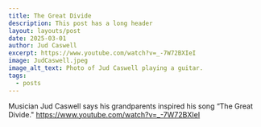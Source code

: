 ```yaml
---
title: The Great Divide
description: This post has a long header
layout: layouts/post
date: 2025-03-01
author: Jud Caswell
excerpt: https://www.youtube.com/watch?v=_-7W72BXIeI
image: JudCaswell.jpeg
image_alt_text: Photo of Jud Caswell playing a guitar.
tags:
  - posts
---
```

Musician Jud Caswell says his grandparents inspired his song “The Great Divide."
https://www.youtube.com/watch?v=_-7W72BXIeI